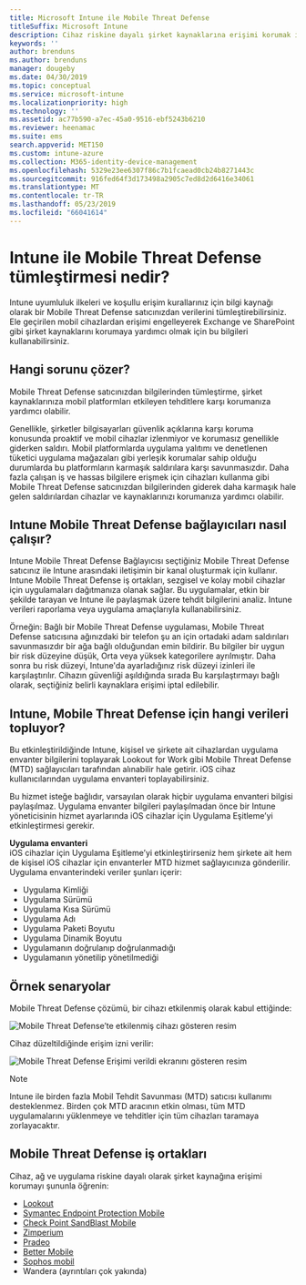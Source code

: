 ```yaml
---
title: Microsoft Intune ile Mobile Threat Defense
titleSuffix: Microsoft Intune
description: Cihaz riskine dayalı şirket kaynaklarına erişimi korumak için Mobil Threat Defense iş ortağınız ile Intune Mobil Threat Defense (MTD) kullanın.
keywords: ''
author: brenduns
ms.author: brenduns
manager: dougeby
ms.date: 04/30/2019
ms.topic: conceptual
ms.service: microsoft-intune
ms.localizationpriority: high
ms.technology: ''
ms.assetid: ac77b590-a7ec-45a0-9516-ebf5243b6210
ms.reviewer: heenamac
ms.suite: ems
search.appverid: MET150
ms.custom: intune-azure
ms.collection: M365-identity-device-management
ms.openlocfilehash: 5329e23ee6307f86c7b1fcaead0cb24b8271443c
ms.sourcegitcommit: 916fed64f3d173498a2905c7ed8d2d6416e34061
ms.translationtype: MT
ms.contentlocale: tr-TR
ms.lasthandoff: 05/23/2019
ms.locfileid: "66041614"
---
```

# <a name="what-is-mobile-threat-defense-integration-with-intune"></a>Intune ile Mobile Threat Defense tümleştirmesi nedir?
Intune uyumluluk ilkeleri ve koşullu erişim kurallarınız için bilgi kaynağı olarak bir Mobile Threat Defense satıcınızdan verilerini tümleştirebilirsiniz. Ele geçirilen mobil cihazlardan erişimi engelleyerek Exchange ve SharePoint gibi şirket kaynaklarını korumaya yardımcı olmak için bu bilgileri kullanabilirsiniz.  

## <a name="what-problem-does-this-solve"></a>Hangi sorunu çözer?
Mobile Threat Defense satıcınızdan bilgilerinden tümleştirme, şirket kaynaklarınıza mobil platformları etkileyen tehditlere karşı korumanıza yardımcı olabilir.  

Genellikle, şirketler bilgisayarları güvenlik açıklarına karşı koruma konusunda proaktif ve mobil cihazlar izlenmiyor ve korumasız genellikle giderken saldırı. Mobil platformlarda uygulama yalıtımı ve denetlenen tüketici uygulama mağazaları gibi yerleşik korumalar sahip olduğu durumlarda bu platformların karmaşık saldırılara karşı savunmasızdır. Daha fazla çalışan iş ve hassas bilgilere erişmek için cihazları kullanma gibi Mobile Threat Defense satıcınızdan bilgilerinden giderek daha karmaşık hale gelen saldırılardan cihazlar ve kaynaklarınızı korumanıza yardımcı olabilir.  

## <a name="how-do-the-intune-mobile-threat-defense-connectors-work"></a>Intune Mobile Threat Defense bağlayıcıları nasıl çalışır?

Intune Mobile Threat Defense Bağlayıcısı seçtiğiniz Mobile Threat Defense satıcınız ile Intune arasındaki iletişimin bir kanal oluşturmak için kullanır. Intune Mobile Threat Defense iş ortakları, sezgisel ve kolay mobil cihazlar için uygulamaları dağıtmanıza olanak sağlar. Bu uygulamalar, etkin bir şekilde tarayan ve Intune ile paylaşmak üzere tehdit bilgilerini analiz. Intune verileri raporlama veya uygulama amaçlarıyla kullanabilirsiniz.  

Örneğin: Bağlı bir Mobile Threat Defense uygulaması, Mobile Threat Defense satıcısına ağınızdaki bir telefon şu an için ortadaki adam saldırıları savunmasızdır bir ağa bağlı olduğundan emin bildirir. Bu bilgiler bir uygun bir risk düzeyine düşük, Orta veya yüksek kategorilere ayrılmıştır. Daha sonra bu risk düzeyi, Intune'da ayarladığınız risk düzeyi izinleri ile karşılaştırılır. Cihazın güvenliği aşıldığında sırada Bu karşılaştırmayı bağlı olarak, seçtiğiniz belirli kaynaklara erişimi iptal edilebilir.

## <a name="what-data-does-intune-collect-for-mobile-threat-defense"></a>Intune, Mobile Threat Defense için hangi verileri topluyor?

Bu etkinleştirildiğinde Intune, kişisel ve şirkete ait cihazlardan uygulama envanter bilgilerini toplayarak Lookout for Work gibi Mobile Threat Defense (MTD) sağlayıcıları tarafından alınabilir hale getirir. iOS cihaz kullanıcılarından uygulama envanteri toplayabilirsiniz.

Bu hizmet isteğe bağlıdır, varsayılan olarak hiçbir uygulama envanteri bilgisi paylaşılmaz. Uygulama envanter bilgileri paylaşılmadan önce bir Intune yöneticisinin hizmet ayarlarında iOS cihazlar için Uygulama Eşitleme’yi etkinleştirmesi gerekir.

**Uygulama envanteri**  
iOS cihazlar için Uygulama Eşitleme’yi etkinleştirirseniz hem şirkete ait hem de kişisel iOS cihazlar için envanterler MTD hizmet sağlayıcınıza gönderilir. Uygulama envanterindeki veriler şunları içerir:

 - Uygulama Kimliği
 - Uygulama Sürümü
 - Uygulama Kısa Sürümü
 - Uygulama Adı
 - Uygulama Paketi Boyutu
 - Uygulama Dinamik Boyutu
 - Uygulamanın doğrulanıp doğrulanmadığı
 - Uygulamanın yönetilip yönetilmediği

## <a name="sample-scenarios"></a>Örnek senaryolar

Mobile Threat Defense çözümü, bir cihazı etkilenmiş olarak kabul ettiğinde:

![Mobile Threat Defense’te etkilenmiş cihazı gösteren resim](./media/MTD-image-1.png)

Cihaz düzeltildiğinde erişim izni verilir:

![Mobile Threat Defense Erişimi verildi ekranını gösteren resim](./media/MTD-image-2.png)

> [!NOTE] 
> Intune ile birden fazla Mobil Tehdit Savunması (MTD) satıcısı kullanımı desteklenmez. Birden çok MTD aracının etkin olması, tüm MTD uygulamalarını yüklenmeye ve tehditler için tüm cihazları taramaya zorlayacaktır.

## <a name="mobile-threat-defense-partners"></a>Mobile Threat Defense iş ortakları

Cihaz, ağ ve uygulama riskine dayalı olarak şirket kaynağına erişimi korumayı şununla öğrenin:

- [Lookout](lookout-mobile-threat-defense-connector.md)
- [Symantec Endpoint Protection Mobile](skycure-mobile-threat-defense-connector.md)
- [Check Point SandBlast Mobile](checkpoint-sandblast-mobile-mobile-threat-defense-connector.md)
- [Zimperium](zimperium-mobile-threat-defense-connector.md)
- [Pradeo](pradeo-mobile-threat-defense-connector.md)
- [Better Mobile](better-mobile-threat-defense-connector.md)
- [Sophos mobil](sophos-mtd-connector.md)
- Wandera (ayrıntıları çok yakında)
